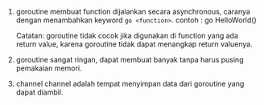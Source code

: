 1. goroutine
    membuat function dijalankan secara asynchronous, caranya dengan menambahkan keyword `go <function>`. contoh : go HelloWorld()
    
    Catatan: goroutine tidak cocok jika digunakan di function yang ada return value, karena goroutine tidak dapat menangkap return valuenya. 

2. goroutine sangat ringan, dapat membuat banyak tanpa harus pusing  pemakaian memori.

3. channel
    channel adalah tempat menyimpan data dari goroutine yang dapat diambil. 